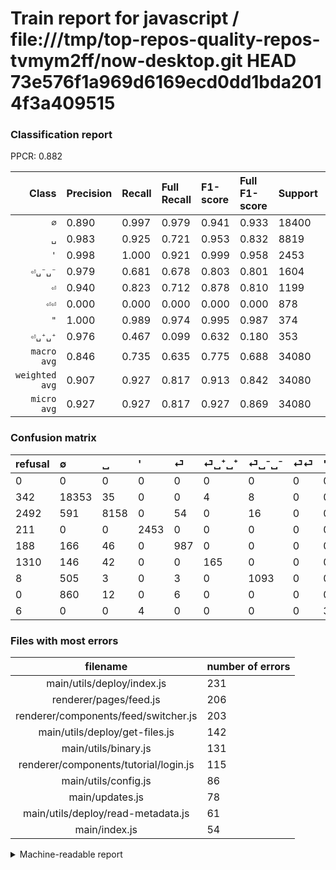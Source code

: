 # Train report for javascript / file:///tmp/top-repos-quality-repos-tvmym2ff/now-desktop.git HEAD 73e576f1a969d6169ecd0dd1bda2014f3a409515

### Classification report

PPCR: 0.882

| Class | Precision | Recall | Full Recall | F1-score | Full F1-score | Support | Full Support | PPCR |
|------:|:----------|:-------|:------------|:---------|:---------|:--------|:-------------|:-----|
| `∅` | 0.890| 0.997| 0.979| 0.941| 0.933| 18400| 18742| 0.982 |
| `␣` | 0.983| 0.925| 0.721| 0.953| 0.832| 8819| 11311| 0.780 |
| `'` | 0.998| 1.000| 0.921| 0.999| 0.958| 2453| 2664| 0.921 |
| `⏎␣⁻␣⁻` | 0.979| 0.681| 0.678| 0.803| 0.801| 1604| 1612| 0.995 |
| `⏎` | 0.940| 0.823| 0.712| 0.878| 0.810| 1199| 1387| 0.864 |
| `⏎⏎` | 0.000| 0.000| 0.000| 0.000| 0.000| 878| 878| 1.000 |
| `"` | 1.000| 0.989| 0.974| 0.995| 0.987| 374| 380| 0.984 |
| `⏎␣⁺␣⁺` | 0.976| 0.467| 0.099| 0.632| 0.180| 353| 1663| 0.212 |
| `macro avg` | 0.846| 0.735| 0.635| 0.775| 0.688| 34080| 38637| 0.882 |
| `weighted avg` | 0.907| 0.927| 0.817| 0.913| 0.842| 34080| 38637| 0.882 |
| `micro avg` | 0.927| 0.927| 0.817| 0.927| 0.869| 34080| 38637| 0.882 |

### Confusion matrix

|refusal|  ∅| ␣| '| ⏎| ⏎␣⁺␣⁺| ⏎␣⁻␣⁻| ⏎⏎| "| 
|:---|:---|:---|:---|:---|:---|:---|:---|:---|
|0 |0 |0 |0 |0 |0 |0 |0 |0 |
|342 |18353 |35 |0 |0 |4 |8 |0 |0 |
|2492 |591 |8158 |0 |54 |0 |16 |0 |0 |
|211 |0 |0 |2453 |0 |0 |0 |0 |0 |
|188 |166 |46 |0 |987 |0 |0 |0 |0 |
|1310 |146 |42 |0 |0 |165 |0 |0 |0 |
|8 |505 |3 |0 |3 |0 |1093 |0 |0 |
|0 |860 |12 |0 |6 |0 |0 |0 |0 |
|6 |0 |0 |4 |0 |0 |0 |0 |370 |

### Files with most errors

| filename | number of errors|
|:----:|:-----|
| main/utils/deploy/index.js | 231 |
| renderer/pages/feed.js | 206 |
| renderer/components/feed/switcher.js | 203 |
| main/utils/deploy/get-files.js | 142 |
| main/utils/binary.js | 131 |
| renderer/components/tutorial/login.js | 115 |
| main/utils/config.js | 86 |
| main/updates.js | 78 |
| main/utils/deploy/read-metadata.js | 61 |
| main/index.js | 54 |

<details>
    <summary>Machine-readable report</summary>
```json
{
  "cl_report": {"\"": {"f1-score": 0.9946236559139785, "precision": 1.0, "recall": 0.9893048128342246, "support": 374}, "\u0027": {"f1-score": 0.9991853360488798, "precision": 0.9983719983719984, "recall": 1.0, "support": 2453}, "macro avg": {"f1-score": 0.7751357772931917, "precision": 0.8458247182913217, "recall": 0.7354785234297478, "support": 34080}, "micro avg": {"f1-score": 0.9266138497652583, "precision": 0.9266138497652582, "recall": 0.9266138497652582, "support": 34080}, "weighted avg": {"f1-score": 0.9126420258474442, "precision": 0.9070664464825057, "recall": 0.9266138497652582, "support": 34080}, "\u2205": {"f1-score": 0.9406729709643527, "precision": 0.8900150332185636, "recall": 0.997445652173913, "support": 18400}, "\u23ce": {"f1-score": 0.8777234326367275, "precision": 0.94, "recall": 0.823185988323603, "support": 1199}, "\u23ce\u23ce": {"f1-score": 0.0, "precision": 0.0, "recall": 0.0, "support": 878}, "\u23ce\u2423\u207a\u2423\u207a": {"f1-score": 0.632183908045977, "precision": 0.9763313609467456, "recall": 0.46742209631728043, "support": 353}, "\u23ce\u2423\u207b\u2423\u207b": {"f1-score": 0.8033811098860713, "precision": 0.9785138764547896, "recall": 0.6814214463840399, "support": 1604}, "\u2423": {"f1-score": 0.9533158048495471, "precision": 0.9833654773384763, "recall": 0.9250481914049212, "support": 8819}},
  "cl_report_full": {"\"": {"f1-score": 0.9866666666666666, "precision": 1.0, "recall": 0.9736842105263158, "support": 380}, "\u0027": {"f1-score": 0.9580160124975591, "precision": 0.9983719983719984, "recall": 0.9207957957957958, "support": 2664}, "macro avg": {"f1-score": 0.6875629820803222, "precision": 0.8458247182913217, "recall": 0.6354793823683144, "support": 38637}, "micro avg": {"f1-score": 0.8685451820069584, "precision": 0.9266138497652582, "recall": 0.817325361699925, "support": 38637}, "weighted avg": {"f1-score": 0.8419590513451428, "precision": 0.9148731809540177, "recall": 0.817325361699925, "support": 38637}, "\u2205": {"f1-score": 0.9325000635114193, "precision": 0.8900150332185636, "recall": 0.9792444776437946, "support": 18742}, "\u23ce": {"f1-score": 0.8100123102174804, "precision": 0.94, "recall": 0.7116077865897621, "support": 1387}, "\u23ce\u23ce": {"f1-score": 0.0, "precision": 0.0, "recall": 0.0, "support": 878}, "\u23ce\u2423\u207a\u2423\u207a": {"f1-score": 0.18013100436681223, "precision": 0.9763313609467456, "recall": 0.09921828021647625, "support": 1663}, "\u23ce\u2423\u207b\u2423\u207b": {"f1-score": 0.8010260168559912, "precision": 0.9785138764547896, "recall": 0.6780397022332506, "support": 1612}, "\u2423": {"f1-score": 0.8321517825266488, "precision": 0.9833654773384763, "recall": 0.7212448059411193, "support": 11311}},
  "ppcr": 0.8820560602531252
}
```
</details>

